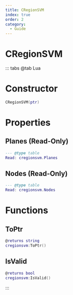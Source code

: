 ```yaml
---
title: CRegionSVM
index: true
order: 2
category:
  - Guide
---
```


# CRegionSVM

::: tabs
@tab Lua
# Constructor
```lua
CRegionSVM(ptr)
```
# Properties
## Planes (Read-Only)
```lua
--- @type table
Read: cregionsvm.Planes
```
## Nodes (Read-Only)
```lua
--- @type table
Read: cregionsvm.Nodes
```
# Functions
## ToPtr
```lua
@returns string
cregionsvm:ToPtr()
```
## IsValid
```lua
@returns bool
cregionsvm:IsValid()
```

:::